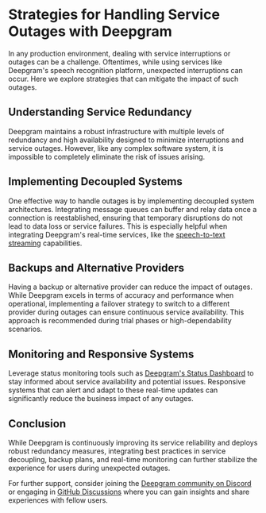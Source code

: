 # Strategies for Handling Service Outages with Deepgram

In any production environment, dealing with service interruptions or outages can be a challenge. Oftentimes, while using services like Deepgram's speech recognition platform, unexpected interruptions can occur. Here we explore strategies that can mitigate the impact of such outages. 

## Understanding Service Redundancy
Deepgram maintains a robust infrastructure with multiple levels of redundancy and high availability designed to minimize interruptions and service outages. However, like any complex software system, it is impossible to completely eliminate the risk of issues arising.

## Implementing Decoupled Systems
One effective way to handle outages is by implementing decoupled system architectures. Integrating message queues can buffer and relay data once a connection is reestablished, ensuring that temporary disruptions do not lead to data loss or service failures. This is especially helpful when integrating Deepgram's real-time services, like the [speech-to-text streaming](https://developers.deepgram.com/docs/getting-started-with-live-streaming-audio) capabilities.

## Backups and Alternative Providers
Having a backup or alternative provider can reduce the impact of outages. While Deepgram excels in terms of accuracy and performance when operational, implementing a failover strategy to switch to a different provider during outages can ensure continuous service availability. This approach is recommended during trial phases or high-dependability scenarios.

## Monitoring and Responsive Systems
Leverage status monitoring tools such as [Deepgram's Status Dashboard](https://status.deepgram.com/) to stay informed about service availability and potential issues. Responsive systems that can alert and adapt to these real-time updates can significantly reduce the business impact of any outages.

## Conclusion
While Deepgram is continuously improving its service reliability and deploys robust redundancy measures, integrating best practices in service decoupling, backup plans, and real-time monitoring can further stabilize the experience for users during unexpected outages.

For further support, consider joining the [Deepgram community on Discord](https://discord.gg/deepgram) or engaging in [GitHub Discussions](https://github.com/orgs/deepgram/discussions) where you can gain insights and share experiences with fellow users.
